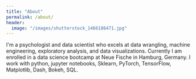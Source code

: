 ```yaml
---
title: "About"
permalink: /about/
header:
  image: "/images/shutterstock_1466186471.jpg"
---
```


I'm a psychologist and data scientist who excels at data wrangling, machine engineering, exploratory analysis, and data visualizations.
Currently I am enrolled in a data science bootcamp at Neue Fische in Hamburg, Germany.
I work with python, jupyter notebooks, Sklearn, PyTorch, TensorFlow, Matplotlib, Dash, Bokeh, SQL.
